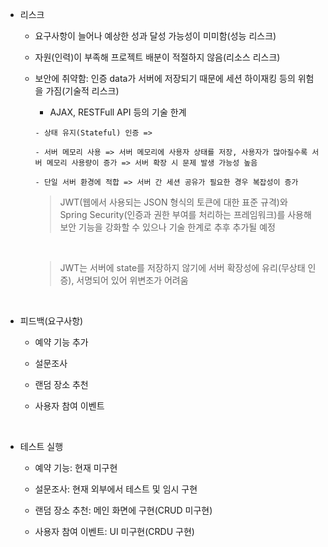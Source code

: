 - 리스크

  - 요구사항이 늘어나 예상한 성과 달성 가능성이 미미함(성능 리스크)

  - 자원(인력)이 부족해 프로젝트 배분이 적절하지 않음(리소스 리스크)

  - 보안에 취약함: 인증 data가 서버에 저장되기 때문에 세션 하이재킹 등의 위험을 가짐(기술적 리스크)

    - AJAX, RESTFull API 등의 기술 한계

    ```
    - 상태 유지(Stateful) 인증 =>

    - 서버 메모리 사용 => 서버 메모리에 사용자 상태를 저장, 사용자가 많아질수록 서버 메모리 사용량이 증가 => 서버 확장 시 문제 발생 가능성 높음

    - 단일 서버 환경에 적합 => 서버 간 세션 공유가 필요한 경우 복잡성이 증가
    ```

    > JWT(웹에서 사용되는 JSON 형식의 토큰에 대한 표준 규격)와<br /> Spring Security(인증과 권한 부여를 처리하는 프레임워크)를 사용해 보안 기능을 강화할 수 있으나 기술 한계로 추후 추가될 예정

    <br />

    > JWT는 서버에 state를 저장하지 않기에 서버 확장성에 유리(무상태 인증), 서명되어 있어 위변조가 어려움

<br />

- 피드백(요구사항)

  - 예약 기능 추가

  - 설문조사

  - 랜덤 장소 추천

  - 사용자 참여 이벤트

<br />

- 테스트 실행

  - 예약 기능: 현재 미구현

  - 설문조사: 현재 외부에서 테스트 및 임시 구현

  - 랜덤 장소 추천: 메인 화면에 구현(CRUD 미구현)

  - 사용자 참여 이벤트: UI 미구현(CRDU 구현)
